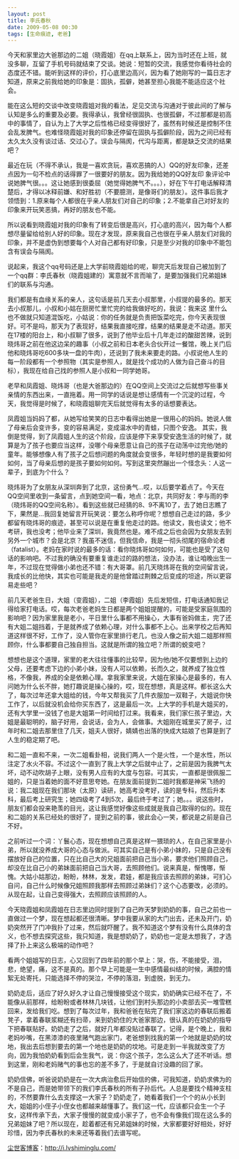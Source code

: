 ```yaml
---
layout: post
title: 李氏春秋
date: 2009-05-08 00:30
tags: [生命痕迹, 老爸]
---
```

今天和家里边大爸那边的二姐（晓霞姐）在qq上联系上，因为当时还在上班，就没多聊，互留了手机号码就结束了交谈。她说：短暂的交流，我感觉你看待社会的态度还不错。能听到这样的评价，打心底里边高兴，因为看了她刚写的一篇日志才知道，原来之前我给她的印象是：固执，孤僻，她甚至担心我能不能适应这个社会。

能在这么短的交谈中改变晓霞姐对我的看法，足见交流与沟通对于彼此间的了解与认知是多么的重要及必要。我得承认，我曾经很固执、也很孤僻，不过那都是初高中的事情了，自认为上了大学之后性格已经变得很好了，虽然有时候还是控制不住会乱发脾气。也难怪晓霞姐对我的印象还停留在固执与孤僻阶段，因为之间已经有太久太久没有谈过话、交过心了。误会与隔阂，代沟与距离，都是缺乏交流的结果吧？

最近在玩（不得不承认，我是一喜欢贪玩，喜欢恶搞的人）QQ的好友印象，还差点因为一句不检点的话得罪了一很要好的朋友。因为我给她的QQ好友印 象评论中说她脾气很。。。这让她感到很委屈（她觉得她脾气不。。。），好在下午打电话解释清楚后，才得以冰释前嫌、和好胜初（不要臆测，是像哥们的朋友）。这件事后我才领悟到：1.原来每个人都很在乎亲人朋友们对自己的印象；2.不能拿自己对好友的印象来开玩笑恶搞，再好的朋友也不能。

所以说看到晓霞姐对我的印象有了转变后很是高兴，打心底的高兴，因为每个人都想尽量留给给别人好的印象。现在才发现，原来我自己也很在乎亲人朋友们对我的印象，并不是虚伪到想要每个人对自己都有好印象，只是至少对我的印象中不能包含有误会与隔阂。

说起来，我这个qq号码还是上大学前晓霞姐给的呢，聊完天后发现自己被加到了一个qq群：李氏春秋（晓霞姐建的）寓意就不言而喻了，是要加强我们兄弟姐妹们的联系与沟通。

我们都是有血缘关系的亲人，这句话是前几天去小叔那里，小叔提的最多的。那天去小叔那儿，小叔和小姑在厨房忙里忙完的给我做好吃的，我说：我来这 里什么也不做就只知道混饭吃，小姑说：你的任务就是负责把饭菜吃完，你今天表现很好。可不是吗，那天为了表现好，结果我直接吃撑，结果的结果是走不动道。那天在17楼的阳台上，和小叔聊了很多，说到了他毕业后十几年走过的酸甜苦辣，说到晓炜哥之前在他这边呆的趣事（小叔之前和日本老头合伙开过一餐馆，晚上关门后他和晓炜哥吃600多块一盘的牛肉），还说到了我未来要走的路。小叔说他人生的每一阶段都有一个参照物（其实是参照人，就是找个成功的人做为自己奋斗的目标），我现在给自己找的参照人是小叔和一同学她哥。

老早和凤霞姐、晓炜哥（也是大爸那边的）在QQ空间上交流过之后就想写些事关亲情的东西出来，一直拖着。用一同学的话说是想让感情有一个沉淀的过程，今天，我觉得是时候了，和晓霞姐聊完天后就觉得有太多的话想要表达。

凤霞姐当妈妈了都，从她写给笑笑的日志中看得出她是一很用心的妈妈。她说人做了母亲后会变许多，变的容易满足，变成温水中的青蛙，只图个安逸。 其实，我倒是觉得，到了凤霞姐人生的这个阶段，应该是停下来享受安逸生活的时候了，就算是为了孩子也要应当这样，没哪个母亲愿意让自己的孩子在动荡中过完他/她的童年。能够想像人有了孩子之后想问题的角度就会变很多，年轻时想的是我要如何如何，当了母亲后想的是孩子要如何如何。写到这里突然蹦出一个怪念头：人这一辈子，到底为个什么？

晓炜哥为了女朋友从深圳奔到了北京，这份勇气…哎，以后要学着点了。今天在QQ空间里收到一条留言，点到她空间一看，地点：北京，共同好友：李与雨的李（晓炜哥的QQ空间名称）。看到这些就已经猜的8、9不离10了，去了她日志瞧了下，果然是…我回复她留言开玩笑说：要怎么称呼你呢？想想自己走过的路，多少都留有晓炜哥的痕迹，甚至可以说是在重复他走过的路。他读文，我也读文；他不考研，我也没考；他毕业来了深圳，我竟然也是。难不成之后也会因为女朋友去到另外一个城市？会是北京？我虽不迷信，但我信命，我是一彻头彻尾的宿命论者（fatalist）。老妈在家时说的最多的话：看你晓炜哥如何如何，可能也是受了这句话的影响吧。不过我的确没有要重复谁走过的路的想法，没办法，谁让咱晚出生一年，不过现在觉得做小弟也还不错：有大哥罩。前几天晓炜哥在我的空间留言说，我成长的比他快，其实也可能是我走的是他曾踏过荆棘之后变成的坦途，所以更容易走些吧？

前几天老爸生日，大姐（变霞姐），二姐（李霞姐）先后发短信，打电话通知我记得给家打电话。哎，每次老爸老妈生日都是两个姐姐提醒的，可能是受家庭氛围的影响吧？因为家里我是老小，平日里什么事都不用操心，大事有爸妈做主，完了还有大姐二姐挡着，于是就养成了依赖心理，对什么事都不上心。出来学校之后再知道这样很不好，工作了，没人管你在家里排行老几，也没人像之前大姐二姐那样照顾你，什么事都要自己独自担当。这就是所谓的独立吧？所谓的蜕变吧？

想想也是这个道理，家里的老大往往懂事的比较早，因为他/她不仅要想到上边的父母，还要考虑下边的小弟小妹，没有人可以依赖，长而久之，就养成了独立性格，不像我，养成的全是依赖心理。拿我家里来说，大姐在家操心是最多的，有人问她为什么长不胖，她打趣说是操心操的，哎，现在想想，真是这样。都长这么大了，每次过年还拿大姐给的钱，今年又帮我买了几件衣服加一双鞋子，大姐说你快工作了，以后就没机会给你买东西了，这是最后一次。上大学的手机是大姐买的，还有大学里一没钱了也是大姐第一时间给打过来。我看来，我们家仨孩子里边，大姐是最聪明的，脑子好用，会说话，会为人，会做事。大姐刚在城里买了房子，过年时和二姐去那里住了几天，姐夫人很好，婧婧也出落的快成大姑娘了也算是到了人生的稳定期了吧。

和二姐一直和不来，一次二姐看卦相，说我们两人一个是火性，一个是水性，所以注定了水火不容。不过这个一直到了我上大学之后就中止了，之前是因为我脾气太坏，动不动吹胡子上眼，没有男人应有的大度与包容。可其实，一直都是很佩服二姐的，只是当着她的面不好意思夸她。在朋友面前提到二姐时我都是神采飞扬的说：我二姐现在我们那块（太原）读研，她高考没考好，读的是专科，然后升本科，最后考上研究生；她四级考了4到5次，最后终于考过了；她。。。说这些时，朋友们都会投来艳羡的目光，这让我感觉好像这些成就是我自己取得的似的。现在和二姐的关系已经处的很好了，提到之前的事，彼此会心一笑，都说是之前是自己不好。

之前听过一个词：丫鬟心态，现在想想自己真是这样一猥琐的人，在自己家里是小弟，所以就没养成大哥的心态与做派。可其实自己是有小弟小妹的，只是自己没有摆放好自己的位置，只在比自己大的兄姐面前把自己当小弟，要求他们照顾自己，却没在比自己小的弟妹面前把自己当大哥，去照顾他们。说来真是，惭愧哪，惭愧。大姑小姑那边，盼盼，林林，发发，君娃，都是我应该去照顾的弟妹，可扪心自问，自己什么时候像兄姐照顾我那样去照顾过弟妹们？这个心态要改，必须的。从现在起，让自己变得强大，去照顾应该照顾的人。

今天晓霞姐和凤霞姐在日志里边同时提到了自己昨天梦到奶奶的事，自己之前也一直做过一个梦，现在想起都还很清晰。梦中我要从家的大门出去，还未及开门，奶奶突然开了门冲我扑了过来，然后就吓醒了。我不知道这个梦有没有什么具体的含义，也不想去探究这些，我只知道，我是想奶奶了，奶奶也一定是太想我了，才选择了扑上来这么极端的动作吧？

看两个姐姐写的日志，心又回到了四年前的那个早上：哭，伤，不能接受，泪，悲，绝望，痛，这不是真的。那个早上可能是一生中感情最纠结的时候，满腔的情絮无处寄托，只能选择不停的哭泣，不停的落泪，到虚脱，到无力。

奶奶走后，适应了好久好久才让自己慢慢接受这个现实，奶奶确实已经不在了，不能像从前那样，给盼盼或者林林几块钱，让他们到村头那边的小卖部去买一堆雪糕回来，发给我们吃。想到了每次过年，我和爸爸在贴完了我们家这边的春联后搬着凳子，拿着春联浆糊还有扫帚，来到奶奶住的大爸家那边，很认真的在奶奶的指导下把春联贴好。奶奶走了之后，就好几年都没贴过春联了。记得，是个晚上，我和老妈吵嘴，在黑漆漆的夜里赌气跑出家门，老爸想到找我的第一个地就是奶奶的坟地，我出去后想到要去的第一个地也是奶奶的坟地。可是走到一半我就改变了方向，因为我怕奶奶看到后会生我气，说：你这个孩子，怎么这么大了还不听话。想到这里，刚和老妈赌气的事也忘的差不多了，于是就自讨没趣的回了家。

奶奶信佛，听爸说奶奶是在一次大病治愈后开始信的佛，可我知道，奶奶求佛为的不是自己，而是她带领下的我们李氏春秋的所有子孙后代。人总是要找个精神支柱的，不然要靠什么去支撑这一大家子？奶奶走了，她看着我们一个个的从小长到大，姐姐的小侄子小侄女也都越来越懂事了。我们这一代，应该都只会生一个子女，这样传承下去，大家子慢慢的就变成小家子了，也不会有像我们现在这么多的兄弟姐妹了吧？所以现在，趁着都还有兄弟姐妹的时候，大家都要好好相处，好好珍惜，因为李氏春秋的未来还等着我们去谱写呢。

<a href="http://i.lvshiminglu.com/">尘世客博客</a>：<a href="http://i.lvshiminglu.com/">http://i.lvshiminglu.com/</a>

